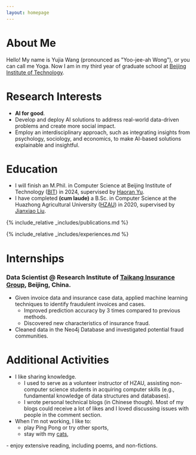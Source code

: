 ```yaml
---
layout: homepage
---
```


# About Me

Hello! My name is Yujia Wang (pronounced as "Yoo-jee-ah Wong"), or you can call me Yoga. Now I am in my third year of graduate school at [Beijing Institute of Technology](https://english.bit.edu.cn/).  

# Research Interests

- **AI for good**.
- Develop and deploy AI solutions to address real-world data-driven problems and create more social impact.
- Employ an interdisciplinary approach, such as integrating insights from psychology, sociology, and economics, to make AI-based solutions explainable and insightful.

# Education

- I will finish an M.Phil. in Computer Science at Beijing Institute of Technology ([BIT](https://english.bit.edu.cn/)) in 2024, supervised by [Haoran Yu](https://scholar.google.com/citations?hl=en&user=-vZRFXgAAAAJ).
- I have completed **(cum laude)** a B.Sc. in Computer Science at the Huazhong Agricultural University ([HZAU](http://www.hzau.edu.cn/en/HOME.htm)) in 2020, supervised by [Jianxiao Liu](https://dblp.org/pid/60/8456.html).

{% include_relative _includes/publications.md %}

{% include_relative _includes/experiences.md %}

<!-- # Awards and Scholarships 
- In BIT (2021-Present)
  - First-class Academic Scholarship.
  - Second-class Freshman Scholarship.
  - Excellent Student Leader.
- In HZAU (2016-2020)
  - Second-class Academic Scholarship.
  - Merit Student and Excellent League Member, 3 years in a row. 
  - Excellent Student Leader in 2018-2019 (Top 1%).
  - Second Prize in the National English Competition for College Students (Top 3%). -->
  
# Internships
### Data Scientist @ Research Institute of [Taikang Insurance Group](https://www.taikang.com/about_en.html), Beijing, China.
- Given invoice data and insurance case data, applied machine learning techniques to identify fraudulent invoices and cases.
  - Improved prediction accuracy by 3 times compared to previous methods.
  - Discovered new characteristics of insurance fraud.
- Cleaned data in the Neo4j Database and investigated potential fraud communities. 

# Additional Activities
- I like sharing knowledge.
  - I used to serve as a volunteer instructor of HZAU, assisting non-computer science students in acquiring computer skills (e.g., fundamental knowledge of data structures and databases).
  - I wrote personal technical blogs (in Chinese though). Most of my blogs could receive a lot of likes and I loved discussing issues with people in the comment section.
- When I'm not working, I like to: 
  - play Ping Pong or try other sports,
  - stay with my <a href="javascript:void(0);" onclick="toggleImage()">cats</a>,
<div id="catImage" style="display:none;">
  <img src="/assets/img/PA.png" alt="Cat Image" />
</div>
  - enjoy extensive reading, including poems, and non-fictions.



<script>
function toggleImage() {
  var x = document.getElementById("catImage");
  if (x.style.display === "none") {
    x.style.display = "block";
  } else {
    x.style.display = "none";
  }
}
</script>
